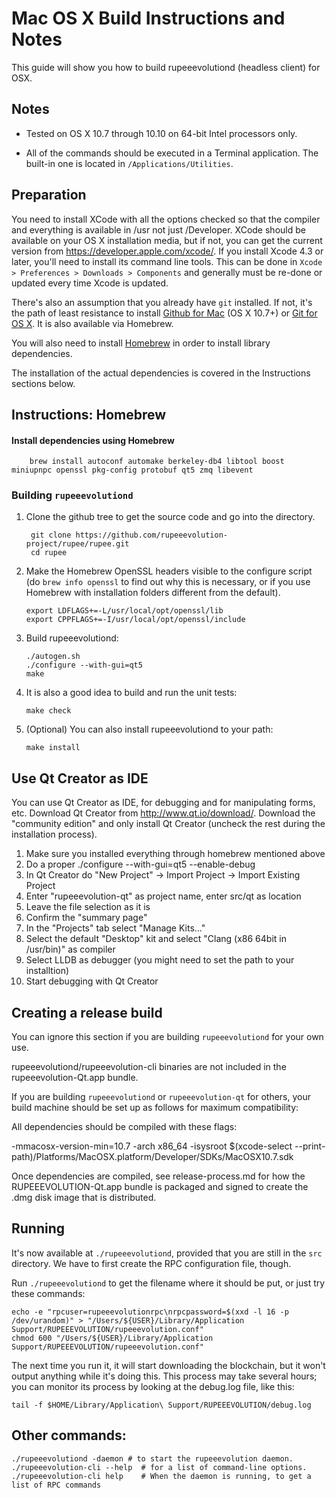Mac OS X Build Instructions and Notes
====================================
This guide will show you how to build rupeeevolutiond (headless client) for OSX.

Notes
-----

* Tested on OS X 10.7 through 10.10 on 64-bit Intel processors only.

* All of the commands should be executed in a Terminal application. The
built-in one is located in `/Applications/Utilities`.

Preparation
-----------

You need to install XCode with all the options checked so that the compiler
and everything is available in /usr not just /Developer. XCode should be
available on your OS X installation media, but if not, you can get the
current version from https://developer.apple.com/xcode/. If you install
Xcode 4.3 or later, you'll need to install its command line tools. This can
be done in `Xcode > Preferences > Downloads > Components` and generally must
be re-done or updated every time Xcode is updated.

There's also an assumption that you already have `git` installed. If
not, it's the path of least resistance to install [Github for Mac](https://mac.github.com/)
(OS X 10.7+) or
[Git for OS X](https://code.google.com/p/git-osx-installer/). It is also
available via Homebrew.

You will also need to install [Homebrew](http://brew.sh) in order to install library
dependencies.

The installation of the actual dependencies is covered in the Instructions
sections below.

Instructions: Homebrew
----------------------

#### Install dependencies using Homebrew

        brew install autoconf automake berkeley-db4 libtool boost miniupnpc openssl pkg-config protobuf qt5 zmq libevent

### Building `rupeeevolutiond`

1. Clone the github tree to get the source code and go into the directory.

        git clone https://github.com/rupeeevolution-project/rupee/rupee.git
        cd rupee

2.  Make the Homebrew OpenSSL headers visible to the configure script  (do ```brew info openssl``` to find out why this is necessary, or if you use Homebrew with installation folders different from the default).

        export LDFLAGS+=-L/usr/local/opt/openssl/lib
        export CPPFLAGS+=-I/usr/local/opt/openssl/include

3.  Build rupeeevolutiond:

        ./autogen.sh
        ./configure --with-gui=qt5
        make

4.  It is also a good idea to build and run the unit tests:

        make check

5.  (Optional) You can also install rupeeevolutiond to your path:

        make install

Use Qt Creator as IDE
------------------------
You can use Qt Creator as IDE, for debugging and for manipulating forms, etc.
Download Qt Creator from http://www.qt.io/download/. Download the "community edition" and only install Qt Creator (uncheck the rest during the installation process).

1. Make sure you installed everything through homebrew mentioned above
2. Do a proper ./configure --with-gui=qt5 --enable-debug
3. In Qt Creator do "New Project" -> Import Project -> Import Existing Project
4. Enter "rupeeevolution-qt" as project name, enter src/qt as location
5. Leave the file selection as it is
6. Confirm the "summary page"
7. In the "Projects" tab select "Manage Kits..."
8. Select the default "Desktop" kit and select "Clang (x86 64bit in /usr/bin)" as compiler
9. Select LLDB as debugger (you might need to set the path to your installtion)
10. Start debugging with Qt Creator

Creating a release build
------------------------
You can ignore this section if you are building `rupeeevolutiond` for your own use.

rupeeevolutiond/rupeeevolution-cli binaries are not included in the rupeeevolution-Qt.app bundle.

If you are building `rupeeevolutiond` or `rupeeevolution-qt` for others, your build machine should be set up
as follows for maximum compatibility:

All dependencies should be compiled with these flags:

 -mmacosx-version-min=10.7
 -arch x86_64
 -isysroot $(xcode-select --print-path)/Platforms/MacOSX.platform/Developer/SDKs/MacOSX10.7.sdk

Once dependencies are compiled, see release-process.md for how the RUPEEEVOLUTION-Qt.app
bundle is packaged and signed to create the .dmg disk image that is distributed.

Running
-------

It's now available at `./rupeeevolutiond`, provided that you are still in the `src`
directory. We have to first create the RPC configuration file, though.

Run `./rupeeevolutiond` to get the filename where it should be put, or just try these
commands:

    echo -e "rpcuser=rupeeevolutionrpc\nrpcpassword=$(xxd -l 16 -p /dev/urandom)" > "/Users/${USER}/Library/Application Support/RUPEEEVOLUTION/rupeeevolution.conf"
    chmod 600 "/Users/${USER}/Library/Application Support/RUPEEEVOLUTION/rupeeevolution.conf"

The next time you run it, it will start downloading the blockchain, but it won't
output anything while it's doing this. This process may take several hours;
you can monitor its process by looking at the debug.log file, like this:

    tail -f $HOME/Library/Application\ Support/RUPEEEVOLUTION/debug.log

Other commands:
-------

    ./rupeeevolutiond -daemon # to start the rupeeevolution daemon.
    ./rupeeevolution-cli --help  # for a list of command-line options.
    ./rupeeevolution-cli help    # When the daemon is running, to get a list of RPC commands
